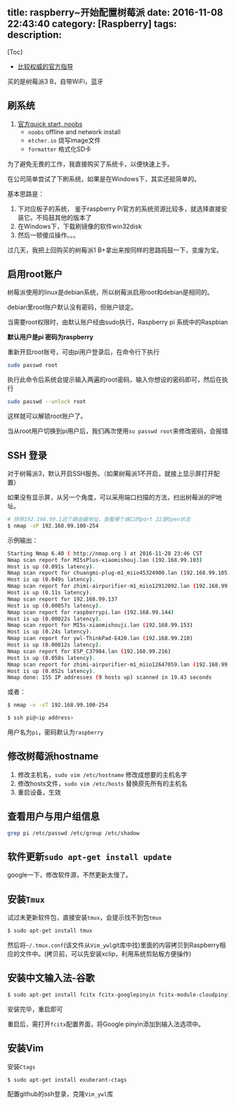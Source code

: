 title: raspberry~开始配置树莓派
date: 2016-11-08 22:43:40
category: [Raspberry]
tags:
description:
---
[Toc]

* [比较权威的官方指导](http://elinux.org/RPi_Easy_SD_Card_Setup)

买的是树莓派3 B，自带WiFi，蓝牙

## 刷系统

1. [官方quick start, noobs](https://www.raspberrypi.org/learning/software-guide/quickstart/)
    * `noobs` offline and network install
    * `etcher.io` 烧写image文件
    * `formatter` 格式化SD卡

为了避免无畏的工作，我直接购买了系统卡，以便快速上手。

在公司简单尝试了下刷系统，如果是在Windows下，其实还挺简单的。


基本思路是：
1.  下对应板子的系统，
    鉴于raspberry Pi官方的系统资源比较多，就选择直接安装它。不捣鼓其他的版本了
2.  在Windows下，下载刷镜像的软件win32disk 
3.  然后一顿傻瓜操作。。。

过几天，我把上回购买的树莓派1 B+拿出来按同样的思路捣鼓一下，变废为宝。

## 启用root账户

树莓派使用的linux是debian系统，所以树莓派启用root和debian是相同的。

debian里root账户默认没有密码，但账户锁定。

当需要root权限时，由默认账户经由sudo执行，Raspberry pi 系统中的Raspbian

**默认用户是pi 密码为raspberry**

重新开启root账号，可由pi用户登录后，在命令行下执行

``` bash
sudo passwd root
```
执行此命令后系统会提示输入两遍的root密码，输入你想设的密码即可，然后在执行

``` bash
sudo passwd --unlock root
```
这样就可以解锁root账户了。

当从root用户切换到pi用户后，我们再次使用`su passwd root`来修改密码，会报错


## SSH 登录

对于树莓派3，默认开启SSH服务。（如果树莓派1不开启，就接上显示屏打开配置）

如果没有显示屏，从另一个角度，可以采用端口扫描的方法，扫出树莓派的IP地址。

```bash
# 排除192.168.99.1这个路由器地址，查看哪个端口的port 22是Open状态
$ nmap -sP 192.168.99.100-254
```
示例输出：
``` bash
Starting Nmap 6.40 ( http://nmap.org ) at 2016-11-28 23:46 CST
Nmap scan report for MI5sPlus-xiaomishouj.lan (192.168.99.103)
Host is up (0.091s latency).
Nmap scan report for chuangmi-plug-m1_miio45324900.lan (192.168.99.105)
Host is up (0.049s latency).
Nmap scan report for zhimi-airpurifier-m1_miio12912092.lan (192.168.99.107)
Host is up (0.11s latency).
Nmap scan report for 192.168.99.137
Host is up (0.00057s latency).
Nmap scan report for raspberrypi.lan (192.168.99.144)
Host is up (0.00022s latency).
Nmap scan report for MI5s-xiaomishouji.lan (192.168.99.153)
Host is up (0.24s latency).
Nmap scan report for ywl-ThinkPad-E420.lan (192.168.99.210)
Host is up (0.00012s latency).
Nmap scan report for ESP_C37984.lan (192.168.99.216)
Host is up (0.058s latency).
Nmap scan report for zhimi-airpurifier-m1_miio12647059.lan (192.168.99.224)
Host is up (0.052s latency).
Nmap done: 155 IP addresses (9 hosts up) scanned in 19.43 seconds
```

或者：
``` bash
$ nmap -v -sT 192.168.99.100-254
```

```bash
$ ssh pi@<ip address>
```
用户名为`pi`，密码默认为`raspberry`

## 修改树莓派hostname

1.  修改主机名，`sudo vim /etc/hostname`
    修改成想要的主机名字
2.  修改hosts文件，`sudo vim /etc/hosts`
    替换原先所有的主机名
3.  重启设备，生效

## 查看用户与用户组信息

``` bash
grep pi /etc/passwd /etc/group /etc/shadow
```

## 软件更新`sudo apt-get install update`

google一下，修改软件源，不然更新太慢了。 




## 安装`Tmux`

试过未更新软件包，直接安装`tmux`，会提示找不到包`tmux`

```bash
$ sudo apt-get install tmux
```

然后将`~/.tmux.conf`(该文件从`Vim_ywl`git库中找)里面的内容拷贝到Raspberry相应的文件中。(拷贝前，可以先安装xclip，利用系统剪贴板方便操作)

## 安装中文输入法-谷歌

```bash
$ sudo apt-get install fcitx fcitx-googlepinyin fcitx-module-cloudpinyin fcitx-sunpinyin
```
安装完毕，重启即可

重启后，需打开`fcitx`配置界面，将Google pinyin添加到输入法选项中。

## 安装Vim

安装`Ctags`
```bash
$ sudo apt-get install exuberant-ctags
```

配置github的ssh登录，克隆`Vim_ywl`库
